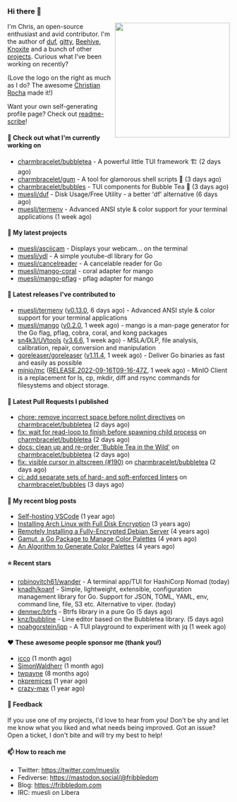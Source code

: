### Hi there 👋

<img align="right" src="https://raw.githubusercontent.com/muesli/muesli/master/assets/termenv.png" width="260">

I'm Chris, an open-source enthusiast and avid contributor. I'm the author of [duf](https://github.com/muesli/duf),
[gitty](https://github.com/muesli/gitty), [Beehive](https://github.com/muesli/beehive), [Knoxite](https://github.com/knoxite/knoxite)
 and a bunch of other [projects](https://fribbledom.com/projects/). Curious what I've been working on recently?

(Love the logo on the right as much as I do? The awesome [Christian Rocha](https://github.com/meowgorithm/) made it!)

Want your own self-generating profile page? Check out [readme-scribe](https://github.com/muesli/readme-scribe)!

#### 👷 Check out what I'm currently working on

- [charmbracelet/bubbletea](https://github.com/charmbracelet/bubbletea) - A powerful little TUI framework 🏗 (2 days ago)
- [charmbracelet/gum](https://github.com/charmbracelet/gum) - A tool for glamorous shell scripts 🎀 (3 days ago)
- [charmbracelet/bubbles](https://github.com/charmbracelet/bubbles) - TUI components for Bubble Tea 🫧 (3 days ago)
- [muesli/duf](https://github.com/muesli/duf) - Disk Usage/Free Utility - a better &#39;df&#39; alternative (6 days ago)
- [muesli/termenv](https://github.com/muesli/termenv) - Advanced ANSI style &amp; color support for your terminal applications (1 week ago)

#### 🌱 My latest projects

- [muesli/asciicam](https://github.com/muesli/asciicam) - Displays your webcam... on the terminal
- [muesli/ydl](https://github.com/muesli/ydl) - A simple youtube-dl library for Go
- [muesli/cancelreader](https://github.com/muesli/cancelreader) - A cancelable reader for Go
- [muesli/mango-coral](https://github.com/muesli/mango-coral) - coral adapter for mango
- [muesli/mango-pflag](https://github.com/muesli/mango-pflag) - pflag adapter for mango

#### 🔭 Latest releases I've contributed to

- [muesli/termenv](https://github.com/muesli/termenv) ([v0.13.0](https://github.com/muesli/termenv/releases/tag/v0.13.0), 6 days ago) - Advanced ANSI style &amp; color support for your terminal applications
- [muesli/mango](https://github.com/muesli/mango) ([v0.2.0](https://github.com/muesli/mango/releases/tag/v0.2.0), 1 week ago) - mango is a man-page generator for the Go flag, pflag, cobra, coral, and kong packages
- [sn4k3/UVtools](https://github.com/sn4k3/UVtools) ([v3.6.6](https://github.com/sn4k3/UVtools/releases/tag/v3.6.6), 1 week ago) - MSLA/DLP, file analysis, calibration, repair, conversion and manipulation
- [goreleaser/goreleaser](https://github.com/goreleaser/goreleaser) ([v1.11.4](https://github.com/goreleaser/goreleaser/releases/tag/v1.11.4), 1 week ago) - Deliver Go binaries as fast and easily as possible
- [minio/mc](https://github.com/minio/mc) ([RELEASE.2022-09-16T09-16-47Z](https://github.com/minio/mc/releases/tag/RELEASE.2022-09-16T09-16-47Z), 1 week ago) - MinIO Client is a replacement for ls, cp, mkdir, diff and rsync commands for filesystems and object storage.

#### 🔨 Latest Pull Requests I published

- [chore: remove incorrect space before nolint directives](https://github.com/charmbracelet/bubbletea/pull/465) on [charmbracelet/bubbletea](https://github.com/charmbracelet/bubbletea) (2 days ago)
- [fix: wait for read-loop to finish before spawning child process](https://github.com/charmbracelet/bubbletea/pull/464) on [charmbracelet/bubbletea](https://github.com/charmbracelet/bubbletea) (2 days ago)
- [docs: clean up and re-order &#39;Bubble Tea in the Wild&#39;](https://github.com/charmbracelet/bubbletea/pull/463) on [charmbracelet/bubbletea](https://github.com/charmbracelet/bubbletea) (2 days ago)
- [fix: visible cursor in altscreen (#190)](https://github.com/charmbracelet/bubbletea/pull/462) on [charmbracelet/bubbletea](https://github.com/charmbracelet/bubbletea) (2 days ago)
- [ci: add separate sets of hard- and soft-enforced linters](https://github.com/charmbracelet/bubbles/pull/258) on [charmbracelet/bubbles](https://github.com/charmbracelet/bubbles) (3 days ago)

#### 📜 My recent blog posts

- [Self-hosting VSCode](https://fribbledom.com/posts/selfhosting-vscode/) (1 year ago)
- [Installing Arch Linux with Full Disk Encryption](https://fribbledom.com/posts/encrypted-arch-install/) (3 years ago)
- [Remotely Installing a Fully-Encrypted Debian Server](https://fribbledom.com/posts/encrypted-remote-debian-install/) (4 years ago)
- [Gamut, a Go Package to Manage Color Palettes](https://fribbledom.com/posts/gamut-package-to-handle-color-palettes/) (4 years ago)
- [An Algorithm to Generate Color Palettes](https://fribbledom.com/posts/an-algorithm-to-generate-color-palettes/) (4 years ago)

#### ⭐ Recent stars

- [robinovitch61/wander](https://github.com/robinovitch61/wander) - A terminal app/TUI for HashiCorp Nomad (today)
- [knadh/koanf](https://github.com/knadh/koanf) - Simple, lightweight, extensible, configuration management library for Go. Support for JSON, TOML, YAML, env, command line, file, S3 etc. Alternative to viper. (today)
- [dennwc/btrfs](https://github.com/dennwc/btrfs) - Btrfs library in a pure Go (5 days ago)
- [knz/bubbline](https://github.com/knz/bubbline) - Line editor based on the Bubbletea library. (5 days ago)
- [noahgorstein/jqp](https://github.com/noahgorstein/jqp) - A TUI playground to experiment with jq (1 week ago)

#### ❤️ These awesome people sponsor me (thank you!)

- [icco](https://github.com/icco) (1 month ago)
- [SimonWaldherr](https://github.com/SimonWaldherr) (1 month ago)
- [twpayne](https://github.com/twpayne) (8 months ago)
- [nkpremices](https://github.com/nkpremices) (1 year ago)
- [crazy-max](https://github.com/crazy-max) (1 year ago)

#### 💬 Feedback

If you use one of my projects, I'd love to hear from you! Don't be shy and let me know what you liked
and what needs being improved. Got an issue? Open a ticket, I don't bite and will try my best to help!

#### 📫 How to reach me

- Twitter: https://twitter.com/mueslix
- Fediverse: https://mastodon.social/@fribbledom
- Blog: https://fribbledom.com
- IRC: muesli on Libera
